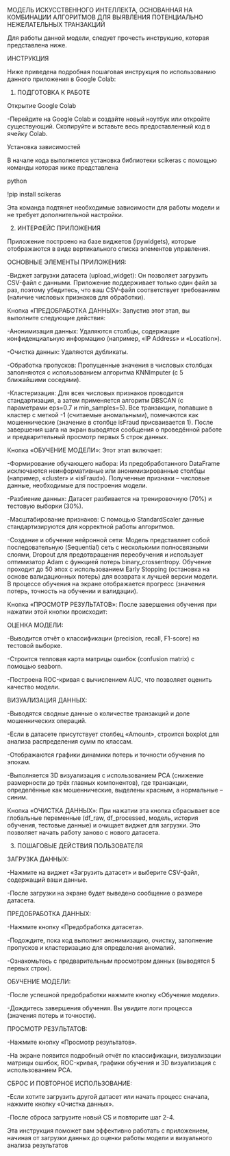 МОДЕЛЬ ИСКУССТВЕННОГО ИНТЕЛЛЕКТА, ОСНОВАННАЯ НА КОМБИНАЦИИ АЛГОРИТМОВ ДЛЯ ВЫЯВЛЕНИЯ ПОТЕНЦИАЛЬНО НЕЖЕЛАТЕЛЬНЫХ ТРАНЗАКЦИЙ

Для работы данной модели, следует прочесть инструкцию, которая представлена ниже.


ИНСТРУКЦИЯ

Ниже приведена подробная пошаговая инструкция по использованию данного приложения в Google Colab:


1. ПОДГОТОВКА К РАБОТЕ

Открытие Google Colab 

-Перейдите на Google Colab и создайте новый ноутбук или откройте существующий. Скопируйте и вставьте весь предоставленный код в ячейку Colab.

Установка зависимостей

В начале кода выполняется установка библиотеки scikeras с помощью команды которая ниже представлена

python                

!pip install scikeras 

Эта команда подтянет необходимые зависимости для работы модели и не требует дополнительной настройки.


2. ИНТЕРФЕЙС ПРИЛОЖЕНИЯ

Приложение построено на базе виджетов (ipywidgets), которые отображаются в виде вертикального списка элементов управления. 

ОСНОВНЫЕ ЭЛЕМЕНТЫ ПРИЛОЖЕНИЯ:

-Виджет загрузки датасета (upload_widget): Он позволяет загрузить CSV-файл с данными. Приложение поддерживает только один файл за раз, поэтому убедитесь, что ваш CSV-файл соответствует требованиям (наличие числовых признаков для обработки).

Кнопка «ПРЕДОБРАБОТКА ДАННЫХ»: Запустив этот этап, вы выполните следующие действия:

-Анонимизация данных: Удаляются столбцы, содержащие конфиденциальную информацию (например, «IP Address» и «Location»).

-Очистка данных: Удаляются дубликаты.

-Обработка пропусков: Пропущенные значения в числовых столбцах заполняются с использованием алгоритма KNNImputer (с 5 ближайшими соседями).

-Кластеризация: Для всех числовых признаков проводится стандартизация, а затем применяется алгоритм DBSCAN (с параметрами eps=0.7 и min_samples=5). Все транзакции, попавшие в кластер с меткой -1 (считаемые аномальными), помечаются как мошеннические (значение в столбце isFraud присваивается 1). После завершения шага на экран выводятся сообщения о проведённой работе и предварительный просмотр первых 5 строк данных.

Кнопка «ОБУЧЕНИЕ МОДЕЛИ»: Этот этап включает:

-Формирование обучающего набора: Из предобработанного DataFrame исключаются неинформативные или анонимизированные столбцы (например, «cluster» и «isFraud»). Полученные признаки – числовые данные, необходимые для построения модели.

-Разбиение данных: Датасет разбивается на тренировочную (70%) и тестовую выборки (30%).

-Масштабирование признаков: С помощью StandardScaler данные стандартизируются для корректной работы алгоритмов.

-Создание и обучение нейронной сети: Модель представляет собой последовательную (Sequential) сеть с несколькими полносвязными слоями, Dropout для предотвращения переобучения и использует оптимизатор Adam с функцией потерь binary_crossentropy. Обучение проходит до 50 эпох с использованием Early Stopping (остановка на основе валидационных потерь) для возврата к лучшей версии модели. В процессе обучения на экране отображается прогресс (значения потерь, точность на обучении и валидации).

Кнопка «ПРОСМОТР РЕЗУЛЬТАТОВ»: После завершения обучения при нажатии этой кнопки происходит:

ОЦЕНКА МОДЕЛИ:

-Выводится отчёт о классификации (precision, recall, F1-score) на тестовой выборке.

-Строится тепловая карта матрицы ошибок (confusion matrix) с помощью seaborn.

-Построена ROC-кривая с вычислением AUC, что позволяет оценить качество модели.

ВИЗУАЛИЗАЦИЯ ДАННЫХ:

-Выводятся сводные данные о количестве транзакций и доле мошеннических операций.

-Если в датасете присутствует столбец «Amount», строится boxplot для анализа распределения сумм по классам.

-Отображаются графики динамики потерь и точности обучения по эпохам.

-Выполняется 3D визуализация с использованием PCA (снижение размерности до трёх главных компонентов), где транзакции, определённые как мошеннические, выделены красным, а нормальные – синим.

Кнопка «ОЧИСТКА ДАННЫХ»: При нажатии эта кнопка сбрасывает все глобальные переменные (df_raw, df_processed, модель, история обучения, тестовые данные) и очищает виджет для загрузки. Это позволяет начать работу заново с нового датасета.


3. ПОШАГОВЫЕ ДЕЙСТВИЯ ПОЛЬЗОВАТЕЛЯ

ЗАГРУЗКА ДАННЫХ:

-Нажмите на виджет «Загрузить датасет» и выберите CSV-файл, содержащий ваши данные.

-После загрузки на экране будет выведено сообщение о размере датасета.

ПРЕДОБРАБОТКА ДАННЫХ:

-Нажмите кнопку «Предобработка датасета».

-Подождите, пока код выполнит анонимизацию, очистку, заполнение пропусков и кластеризацию для определения аномалий.

-Ознакомьтесь с предварительным просмотром данных (выводятся 5 первых строк).

ОБУЧЕНИЕ МОДЕЛИ:

-После успешной предобработки нажмите кнопку «Обучение модели».

-Дождитесь завершения обучения. Вы увидите логи процесса (значения потерь и точности).

ПРОСМОТР РЕЗУЛЬТАТОВ:

-Нажмите кнопку «Просмотр результатов».

-На экране появится подробный отчёт по классификации, визуализации матрицы ошибок, ROC-кривая, графики обучения и 3D визуализация с использованием PCA.

СБРОС И ПОВТОРНОЕ ИСПОЛЬЗОВАНИЕ:

-Если хотите загрузить другой датасет или начать процесс сначала, нажмите кнопку «Очистка данных».

-После сброса загрузите новый CS и повторите шаг 2-4.


Эта инструкция поможет вам эффективно работать с приложением, начиная от загрузки данных до оценки работы модели и визуального анализа результатов

